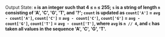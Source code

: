 Output State: **`n` is an integer such that 4 ≤ `n` ≤ 255; `s` is a string of length `n` consisting of 'A', 'C', 'G', 'T', and '?'; `count` is updated as `count['A']` = `avg - count['A']`, `count['C']` = `avg - count['C']`, `count['G']` = `avg - count['G']`, `count['T']` = `avg - count['T']`, where `avg` is `n // 4`, and `c` has taken all values in the sequence 'A', 'C', 'G', 'T'.**